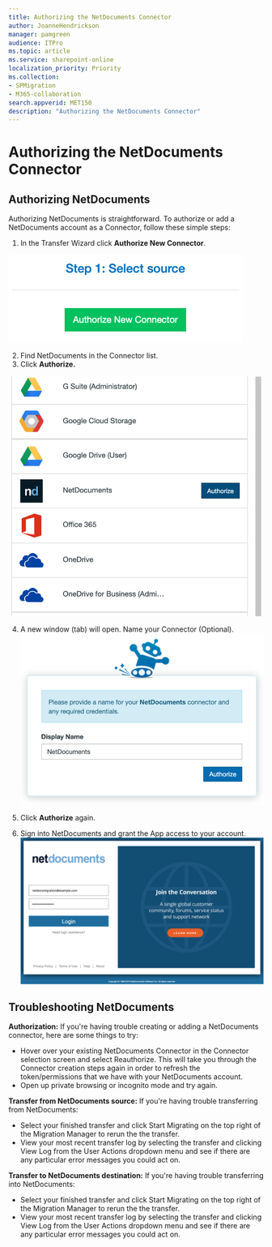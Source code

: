 ```yaml
---
title: Authorizing the NetDocuments Connector
author: JoanneHendrickson
manager: pamgreen
audience: ITPro
ms.topic: article
ms.service: sharepoint-online
localization_priority: Priority
ms.collection: 
- SPMigration
- M365-collaboration
search.appverid: MET150
description: "Authorizing the NetDocuments Connector"
---
```

# Authorizing the NetDocuments Connector

## Authorizing NetDocuments

Authorizing NetDocuments is straightforward. To authorize or add a NetDocuments account as a Connector, follow these simple steps:

1. In the Transfer Wizard click **Authorize New Connector**.

![Auth New Connector](media/clear_auth.png)

2. Find NetDocuments in the Connector list.
3. Click **Authorize.**

![NetDocuments Connector List](media/auth_netdocuments.png)

4. A new window (tab) will open. Name your Connector (Optional).
![NetDocuments name connector](media/auth_name_connector_netdocuments.png)

5. Click **Authorize** again.
6. Sign into NetDocuments and grant the App access to your account.
![NetDocuments signin](media/netdocuments_signin.png)

## Troubleshooting NetDocuments

**Authorization:** If you're having trouble creating or adding a NetDocuments connector, here are some things to try:

- Hover over your existing NetDocuments Connector in the Connector selection screen and select Reauthorize. This will take you through the Connector creation steps again in order to refresh the token/permissions that we have with your NetDocuments account.
- Open up private browsing or incognito mode and try again.

**Transfer from NetDocuments source:** If you're having trouble transferring from NetDocuments:

- Select your finished transfer and click Start Migrating on the top right of the Migration Manager to rerun the the transfer.
- View your most recent transfer log by selecting the transfer and clicking View Log from the User Actions dropdown menu and see if there are any particular error messages you could act on.

**Transfer to NetDocuments destination:** If you're having trouble transferring into NetDocuments:

- Select your finished transfer and click Start Migrating on the top right of the Migration Manager to rerun the the transfer.
- View your most recent transfer log by selecting the transfer and clicking View Log from the User Actions dropdown menu and see if there are any particular error messages you could act on.
